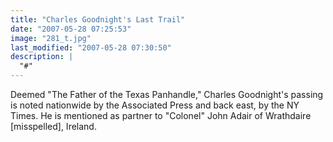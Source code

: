 ```yaml
---
title: "Charles Goodnight's Last Trail"
date: "2007-05-28 07:25:53"
image: "281_t.jpg"
last_modified: "2007-05-28 07:30:50"
description: |
  "#"
---
```


Deemed "The Father of the Texas Panhandle," Charles Goodnight's passing is noted nationwide by the Associated Press and back east, by the NY Times. He is mentioned as partner to "Colonel" John Adair  of Wrathdaire [misspelled], Ireland.
